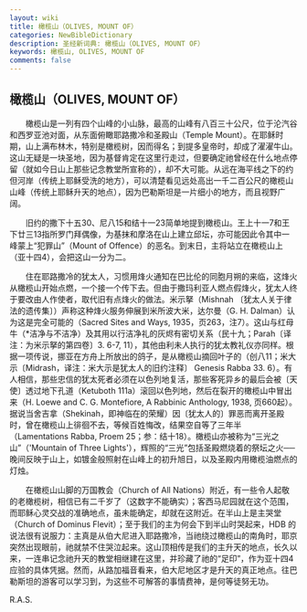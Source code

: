 ```yaml
---
layout: wiki
title: 橄榄山（OLIVES, MOUNT OF）
categories: NewBibleDictionary
description: 圣经新词典: 橄榄山（OLIVES, MOUNT OF）
keywords: 橄榄山, OLIVES, MOUNT OF
comments: false
---
```


## 橄榄山（OLIVES, MOUNT OF）

　　橄榄山是一列有四个山峰的小山脉，最高的山峰有八百三十公尺，位于沦汽谷和西罗亚池对面，从东面俯瞰耶路撒冷和圣殿山（Temple Mount）。在耶稣时期，山上满布林木，特别是橄榄树，因而得名；到提多皇帝时，却成了濯濯牛山。这山无疑是一块圣地，因为基督肯定在这里行走过，但要确定祂曾经在什么地点停留（就如今日山上那些记念教堂所宣称的），却不大可能。从远在海平线之下的约但河岸（传统上耶稣受洗的地方），可以清楚看见远处高出一千二百公尺的橄榄山山峰（传统上耶稣升天的地点），因为巴勒斯坦是一片细小的地方，而且视野广阔。

　　旧约的撒下十五30、尼八15和结十一23简单地提到橄榄山。王上十一7和王下廿三13指所罗门拜偶像，为基抹和摩洛在山上建立邱坛，亦可能因此令其中一峰蒙上“犯罪山”（Mount of Offence）的恶名。到末日，主将站立在橄榄山上（亚十四4），会把这山一分为二。

　　住在耶路撒冷的犹太人，习惯用烽火通知在巴比伦的同胞月朔的来临，这烽火从橄榄山开始点燃，一个接一个传下去。但由于撒玛利亚人燃点假烽火，犹太人终于要改由人作使者，取代旧有点烽火的做法。米示拏（Mishnah 〔犹太人关于律法的遗传集〕）声称这种烽火服务伸展到米所波大米，达尔曼（G. H. Dalman）认为这是完全可能的（Sacred Sites and Ways, 1935，页263，注7）。这山与红母牛（*洁净与不洁净）及其用以行洁净礼的灰烬有密切关系（民十九；Parah〔译注：为米示拏的第四卷〕3. 6-7, 11），其他由利未人执行的犹太教礼仪亦同样。根据一项传说，挪亚在方舟上所放出的鸽子，是从橄榄山摘回叶子的（创八11；米大示〔Midrash，译注：米大示是犹太人的旧约注释〕 Genesis Rabba 33. 6）。有人相信，那些忠信的犹太死者必须在以色列地复活，那些客死异乡的最后会被〔天使〕透过地下孔道（Ketuboth 111a）滚回以色列地，然后在裂开的橄榄山中冒出来（H. Loewe and C. G. Montefiore, A Rabbinic Anthology, 1938, 页660起）。据说当舍吉拿（Shekinah，即神临在的荣耀）因〔犹太人的〕罪恶而离开圣殿时，曾在橄榄山上徘徊不去，等候百姓悔改，结果空自等了三年半（Lamentations Rabba, Proem 25；参：结十18）。橄榄山亦被称为“三光之山”（'Mountain of Three Lights'），辉照的“三光”包括圣殿燃烧着的祭坛之火──晚间反映于山上，如镀金般照射在山峰上的初升旭日，以及圣殿内用橄榄油燃点的灯烛。

　　在橄榄山山脚的万国教会（Church of All Nations）附近，有一些令人起敬的老橄榄树，相信已有二千岁了（这数字不能确实）；客西马尼园就在这个范围，而耶稣心灵交战的准确地点，虽未能确定，却就在这附近。在半山上是主哭堂（Church of Dominus Flevit）；至于我们的主为何会下到半山时哭起来，HDB 的说法很有说服力：主真是从伯大尼进入耶路撒冷，当祂绕过橄榄山的南角时，耶京突然出现眼前，祂就禁不住哭泣起来。这山顶相传是我们的主升天的地点，长久以来，一连串记念祂升天的教堂相继建在这里，并珍藏了祂的“足印”，作为亚十四4应验的具体凭据。然而，从路加福音看来，伯大尼地区才是升天的真正地点。往巴勒斯坦的游客可以学习到，为这些不可解答的事情费神，是何等徒努无功。

R.A.S.








